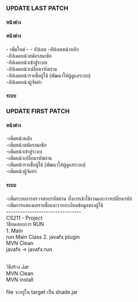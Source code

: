 
<h3>UPDATE LAST PATCH</h3>
<h4>หน้าต่าง</h4>
<h4>หน้าต่าง</h4>
- เพิ่มใหม่
-
- อัปเดต
-อัปเดตหน้าหลัก<br>
-อัปเดตหน้าสมัครสมาชิก<br>
-อัปเดตหน้าเข้าสู่ระบบ<br>
-อัปเดตหน้าเปลี่ยนรหัสผ่าน<br>
-อัปเดตหน้ารายชื่อผู้ใช้ (พัฒนาให้ผู้ดูแลระบบ)<br>
-อัปเดตหน้าผู้จัดทำ<br>
<h4>ระบบ</h4>

<h3>UPDATE FIRST PATCH</h3>
<h4>หน้าต่าง</h4>
-เพิ่มหน้าหลัก<br>
-เพิ่มหน้าสมัครสมาชิก<br>
-เพิ่มหน้าเข้าสู่ระบบ<br>
-เพิ่มหน้าเปลี่ยนรหัสผ่าน<br>
-เพิ่มหน้ารายชื่อผู้ใช้ (พัฒนาให้ผู้ดูแลระบบ)<br>
-เพิ่มหน้าผู้จัดทำ<br>
<h4>ระบบ</h4>
-เพิ่มระบบการตรวจสอบรหัสผ่าน ทั้งการเข้าใช้งานและการเปลี่ยนรหัส<br>
-เพิ่มการแสดงผลรายชื่อและรายละเอียดข้อมูลของผู้ใช้<br>
--------------------------------<br>
CS211 - Project<br>
วิธีทดสอบการ RUN<br>
1. Main <br>
run Main Class
2. javafx plugin<br>
MVN Clean<br>
javafx -> javafx:run<br><br>

วิธีสร้าง Jar<br>
MVN Clean<br>
MVN install<br><br>
file จะอยู่ใน target เป็น shade.jar 



